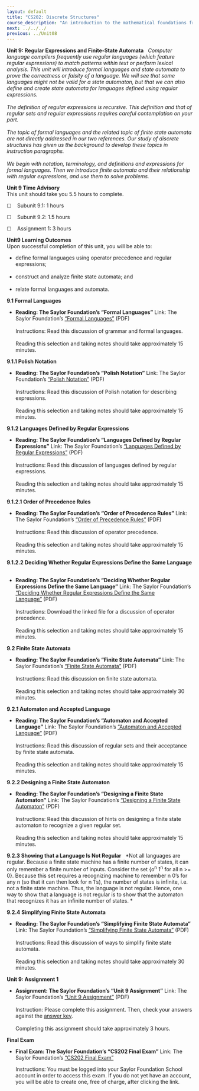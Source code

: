 ```yaml
---
layout: default
title: "CS202: Discrete Structures"
course_description: "An introduction to the mathematical foundations from discrete mathematics that are used for analyzing computer algorithms for correctness and performance. This course introduces models of computation, including finite state machines and Turing machines."
next: ../../../
previous: ../Unit08
---
```

**Unit 9: Regular Expressions and Finite-State Automata** <span
id="9"></span> 
*Computer language compilers frequently use regular languages (which
feature regular expressions) to match patterns within text or perform
lexical analysis. This unit will introduce formal languages and state
automata to prove the correctness or falsity of a language. We will see
that some languages might not be valid for a state automaton, but that
we can also define and create state automata for languages defined using
regular expressions.*  
    
 *The definition of regular expressions is recursive. This definition
and that of regular sets and regular expressions requires careful
contemplation on your part.*  
    
 *The topic of formal languages and the related topic of finite state
automata are not directly addressed in our two references. Our study of
discrete structures has given us the background to develop these topics
in instruction paragraphs.*  
    
 *We begin with notation, terminology, and definitions and expressions
for formal languages. Then we introduce finite automata and their
relationship with regular expressions, and use them to solve problems.*

**Unit 9 Time Advisory**  
This unit should take you 5.5 hours to complete.  
  
 ☐    Subunit 9.1: 1 hours  
  
 ☐    Subunit 9.2: 1.5 hours  
  
 ☐    Assignment 1: 3 hours

**Unit9 Learning Outcomes**  
Upon successful completion of this unit, you will be able to:  
-   define formal languages using operator precedence and regular
    expressions;  
      
-   construct and analyze finite state automata; and  
      
-   relate formal languages and automata.

**9.1 Formal Languages** <span id="9.1"></span> 
-   **Reading: The Saylor Foundation’s “Formal Languages”**
    Link: The Saylor Foundation’s [“Formal
    Languages”](http://www.saylor.org/site/wp-content/uploads/2013/07/CS202-Subunit-9.1-Formal-Languages_FINAL.pdf) (PDF)  
        
     Instructions: Read this discussion of grammar and formal
    languages.  
        
     Reading this selection and taking notes should take approximately
    15 minutes.

**9.1.1 Polish Notation** <span id="9.1.1"></span> 
-   **Reading: The Saylor Foundation’s “Polish Notation”**
    Link: The Saylor Foundation’s [“Polish
    Notation”](http://www.saylor.org/site/wp-content/uploads/2013/07/CS-202-Subunit-9.1.1-Polish-Notation_FINAL.pdf) (PDF)  
        
     Instructions: Read this discussion of Polish notation for
    describing expressions.  
        
     Reading this selection and taking notes should take approximately
    15 minutes.

**9.1.2 Languages Defined by Regular Expressions** <span
id="9.1.2"></span> 
-   **Reading: The Saylor Foundation’s “Languages Defined by Regular
    Expressions”**
    Link: The Saylor Foundation’s [“Languages Defined by Regular
    Expressions”](http://www.saylor.org/site/wp-content/uploads/2013/07/CS-202-Subunit-9.1.2-Languages-Defined-by-Regular-Expressions_FINAL.pdf) (PDF)  
        
     Instructions: Read this discussion of languages defined by regular
    expressions.  
        
     Reading this selection and taking notes should take approximately
    15 minutes.

**9.1.2.1 Order of Precedence Rules** <span id="9.1.2.1"></span> 
-   **Reading: The Saylor Foundation’s “Order of Precedence Rules”**
    Link: The Saylor Foundation’s [“Order of Precedence
    Rules”](http://www.saylor.org/site/wp-content/uploads/2013/07/CS-202-Subunit-9.1.2.1-Order-of-Precedence-Rules_FINAL.pdf) (PDF)  
        
     Instructions: Read this discussion of operator precedence.  
        
     Reading this selection and taking notes should take approximately
    15 minutes.

**9.1.2.2 Deciding Whether Regular Expressions Define the Same
Language** <span id="9.1.2.2"></span> 
-   **Reading: The Saylor Foundation’s “Deciding Whether Regular
    Expressions Define the Same Language”**
    Link: The Saylor Foundation’s [“Deciding Whether Regular Expressions
    Define the Same
    Language”](http://www.saylor.org/site/wp-content/uploads/2013/07/CS-202-Subunit-9.1.2.2-Deciding-Whether-Regular-Expressions-Define-the-Same-Lanaguage_FINAL.pdf) (PDF)  
        
     Instructions: Download the linked file for a discussion of operator
    precedence.  
        
     Reading this selection and taking notes should take approximately
    15 minutes.

**9.2 Finite State Automata** <span id="9.2"></span> 
-   **Reading: The Saylor Foundation’s “Finite State Automata”**
    Link: The Saylor Foundation’s [“Finite State
    Automata”](http://www.saylor.org/site/wp-content/uploads/2013/07/CS-202-Subunit-9.2-Finite-State-Automata_FINAL.pdf) (PDF)  
        
     Instructions: Read this discussion on finite state automata.  
        
     Reading this selection and taking notes should take approximately
    30 minutes.

**9.2.1 Automaton and Accepted Language** <span id="9.2.1"></span> 
-   **Reading: The Saylor Foundation’s “Automaton and Accepted
    Language”**
    Link: The Saylor Foundation’s [“Automaton and Accepted
    Language”](http://www.saylor.org/site/wp-content/uploads/2013/07/CS-202-Subunit-9.2.1-Automaton-and-Accepted-Language_FINAL.pdf) (PDF)  
        
     Instructions: Read this discussion of regular sets and their
    acceptance by finite state automata.  
        
     Reading this selection and taking notes should take approximately
    15 minutes.

**9.2.2 Designing a Finite State Automaton** <span id="9.2.2"></span> 
-   **Reading: The Saylor Foundation’s “Designing a Finite State
    Automaton”**
    Link: The Saylor Foundation’s [“Designing a Finite State
    Automaton”](http://www.saylor.org/site/wp-content/uploads/2013/07/CS-202-Subunit-9.2.2-Designing-a-Finite-State-Automaton_FINAL.pdf) (PDF)  
        
     Instructions: Read this discussion of hints on designing a finite
    state automaton to recognize a given regular set.  
        
     Reading this selection and taking notes should take approximately
    15 minutes.

**9.2.3 Showing that a Language Is Not Regular** <span
id="9.2.3"></span> 
*Not all languages are regular. Because a finite state machine has a
finite number of states, it can only remember a finite number of inputs.
Consider the set {o<sup>n</sup> 1<sup>n</sup> for all n \>= 0}. Because
this set requires a recognizing machine to remember n 0’s for any n (so
that it can then look for n 1’s), the number of states is infinite, i.e.
not a finite state machine. Thus, the language is not regular. Hence,
one way to show that a language is not regular is to show that the
automaton that recognizes it has an infinite number of states. *

**9.2.4 Simplifying Finite State Automata** <span id="9.2.4"></span> 
-   **Reading: The Saylor Foundation’s “Simplifying Finite State
    Automata”**
    Link: The Saylor Foundation’s [“Simplifying Finite State
    Automata”](http://www.saylor.org/site/wp-content/uploads/2013/07/CS-202-Subunit-9.2.4-Simplifying-Finite-State-Automata_FINAL.pdf) (PDF)  
        
     Instructions: Read this discussion of ways to simplify finite state
    automata.  
        
     Reading this selection and taking notes should take approximately
    30 minutes.

**Unit 9: Assignment 1** <span id="9.3"></span> 
-   **Assignment: The Saylor Foundation’s “Unit 9 Assignment”**
    Link: The Saylor Foundation’s [“Unit 9
    Assignment”](http://www.saylor.org/site/wp-content/uploads/2013/07/CS202-Unit-9-Assignment-Answers.pdf) (PDF)  
        
     Instruction: Please complete this assignment. Then, check your
    answers against the [answer
    key](http://www.saylor.org/site/wp-content/uploads/2013/07/CS202-Unit-9-Assignment_FINAL.pdf).  
        
     Completing this assignment should take approximately 3 hours.

**Final Exam** <span id="10"></span> 
-   **Final Exam: The Saylor Foundation’s “CS202 Final Exam”**
    Link: The Saylor Foundation’s [“CS202 Final
    Exam”](http://school.saylor.org/mod/quiz/view.php?id=331)  
      
     Instructions: You must be logged into your Saylor Foundation School
    account in order to access this exam. If you do not yet have an
    account, you will be able to create one, free of charge, after
    clicking the link.


